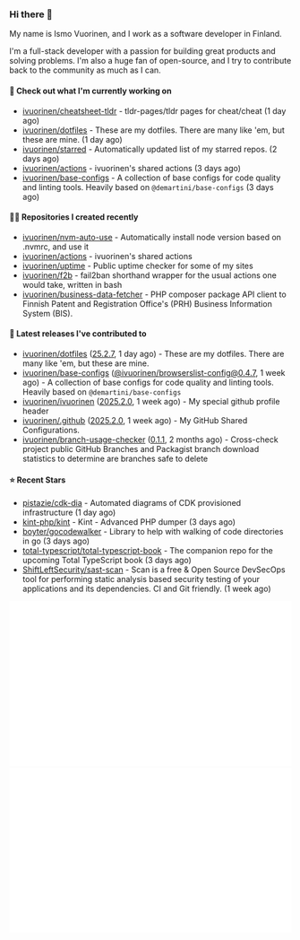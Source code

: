 
### Hi there 👋

My name is Ismo Vuorinen, and I work as a software developer in Finland.

I'm a full-stack developer with a passion for building great products and solving problems.
I'm also a huge fan of open-source, and I try to contribute back to the community as much as I can.

#### 👷 Check out what I'm currently working on

- [ivuorinen/cheatsheet-tldr](https://github.com/ivuorinen/cheatsheet-tldr) - tldr-pages/tldr pages for cheat/cheat (1 day ago)
- [ivuorinen/dotfiles](https://github.com/ivuorinen/dotfiles) - These are my dotfiles. There are many like &#39;em, but these are mine. (1 day ago)
- [ivuorinen/starred](https://github.com/ivuorinen/starred) - Automatically updated list of my starred repos. (2 days ago)
- [ivuorinen/actions](https://github.com/ivuorinen/actions) - ivuorinen&#39;s shared actions (3 days ago)
- [ivuorinen/base-configs](https://github.com/ivuorinen/base-configs) - A collection of base configs for code quality and linting tools. Heavily based on `@demartini/base-configs` (3 days ago)

#### 👨‍💻 Repositories I created recently

- [ivuorinen/nvm-auto-use](https://github.com/ivuorinen/nvm-auto-use) - Automatically install node version based on .nvmrc, and use it
- [ivuorinen/actions](https://github.com/ivuorinen/actions) - ivuorinen&#39;s shared actions
- [ivuorinen/uptime](https://github.com/ivuorinen/uptime) - Public uptime checker for some of my sites
- [ivuorinen/f2b](https://github.com/ivuorinen/f2b) - fail2ban shorthand wrapper for the usual actions one would take, written in bash
- [ivuorinen/business-data-fetcher](https://github.com/ivuorinen/business-data-fetcher) - PHP composer package API client to Finnish Patent and Registration Office&#39;s (PRH) Business Information System (BIS).

#### 🚀 Latest releases I've contributed to

- [ivuorinen/dotfiles](https://github.com/ivuorinen/dotfiles) ([25.2.7](https://github.com/ivuorinen/dotfiles/releases/tag/25.2.7), 1 day ago) - These are my dotfiles. There are many like &#39;em, but these are mine.
- [ivuorinen/base-configs](https://github.com/ivuorinen/base-configs) ([@ivuorinen/browserslist-config@0.4.7](https://github.com/ivuorinen/base-configs/releases/tag/%40ivuorinen/browserslist-config%400.4.7), 1 week ago) - A collection of base configs for code quality and linting tools. Heavily based on `@demartini/base-configs`
- [ivuorinen/ivuorinen](https://github.com/ivuorinen/ivuorinen) ([2025.2.0](https://github.com/ivuorinen/ivuorinen/releases/tag/2025.2.0), 1 week ago) - My special github profile header
- [ivuorinen/.github](https://github.com/ivuorinen/.github) ([2025.2.0](https://github.com/ivuorinen/.github/releases/tag/2025.2.0), 1 week ago) - My GitHub Shared Configurations.
- [ivuorinen/branch-usage-checker](https://github.com/ivuorinen/branch-usage-checker) ([0.1.1](https://github.com/ivuorinen/branch-usage-checker/releases/tag/0.1.1), 2 months ago) - Cross-check project public GitHub Branches and Packagist branch download statistics to determine are branches safe to delete

#### ⭐ Recent Stars

- [pistazie/cdk-dia](https://github.com/pistazie/cdk-dia) - Automated diagrams of CDK provisioned infrastructure (1 day ago)
- [kint-php/kint](https://github.com/kint-php/kint) - Kint - Advanced PHP dumper (3 days ago)
- [boyter/gocodewalker](https://github.com/boyter/gocodewalker) - Library to help with walking of code directories in go (3 days ago)
- [total-typescript/total-typescript-book](https://github.com/total-typescript/total-typescript-book) - The companion repo for the upcoming Total TypeScript book (3 days ago)
- [ShiftLeftSecurity/sast-scan](https://github.com/ShiftLeftSecurity/sast-scan) - Scan is a free &amp; Open Source DevSecOps tool for performing static analysis based security testing of your applications and its dependencies. CI and Git friendly. (1 week ago)



<picture>
  <source srcset="https://raw.githubusercontent.com/ivuorinen/github-stats/master/generated/overview.svg#gh-dark-mode-only" media="(prefers-color-scheme: dark)" />
  <img src="https://raw.githubusercontent.com/ivuorinen/github-stats/master/generated/overview.svg#gh-light-mode-only" alt="Overview of my activity" />
</picture>
<picture>
  <source srcset="https://raw.githubusercontent.com/ivuorinen/github-stats/master/generated/languages.svg#gh-dark-mode-only" media="(prefers-color-scheme: dark)" />
  <img src="https://raw.githubusercontent.com/ivuorinen/github-stats/master/generated/languages.svg#gh-light-mode-only" alt="Languages I have been using" />
</picture>


